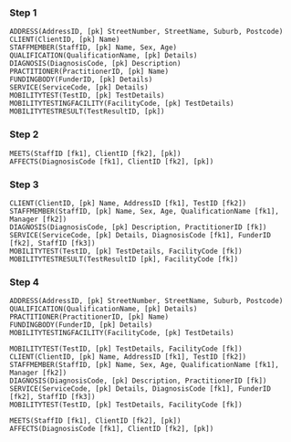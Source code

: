 

### Step 1

	ADDRESS(AddressID, [pk] StreetNumber, StreetName, Suburb, Postcode)
	CLIENT(ClientID, [pk] Name)
	STAFFMEMBER(StaffID, [pk] Name, Sex, Age)
	QUALIFICATION(QualificationName, [pk] Details)
	DIAGNOSIS(DiagnosisCode, [pk] Description)
	PRACTITIONER(PractitionerID, [pk] Name)
	FUNDINGBODY(FunderID, [pk] Details)
	SERVICE(ServiceCode, [pk] Details)
	MOBILITYTEST(TestID, [pk] TestDetails)
	MOBILITYTESTINGFACILITY(FacilityCode, [pk] TestDetails)
	MOBILITYTESTRESULT(TestResultID, [pk])


### Step 2

	MEETS(StaffID [fk1], ClientID [fk2], [pk])
	AFFECTS(DiagnosisCode [fk1], ClientID [fk2], [pk])


### Step 3

	CLIENT(ClientID, [pk] Name, AddressID [fk1], TestID [fk2])
	STAFFMEMBER(StaffID, [pk] Name, Sex, Age, QualificationName [fk1], Manager [fk2])
	DIAGNOSIS(DiagnosisCode, [pk] Description, PractitionerID [fk])
	SERVICE(ServiceCode, [pk] Details, DiagnosisCode [fk1], FunderID [fk2], StaffID [fk3])
	MOBILITYTEST(TestID, [pk] TestDetails, FacilityCode [fk])
	MOBILITYTESTRESULT(TestResultID [pk], FacilityCode [fk])


### Step 4

	ADDRESS(AddressID, [pk] StreetNumber, StreetName, Suburb, Postcode)
	QUALIFICATION(QualificationName, [pk] Details)
	PRACTITIONER(PractitionerID, [pk] Name)
	FUNDINGBODY(FunderID, [pk] Details)
	MOBILITYTESTINGFACILITY(FacilityCode, [pk] TestDetails)

	MOBILITYTEST(TestID, [pk] TestDetails, FacilityCode [fk])
	CLIENT(ClientID, [pk] Name, AddressID [fk1], TestID [fk2])
	STAFFMEMBER(StaffID, [pk] Name, Sex, Age, QualificationName [fk1], Manager [fk2])
	DIAGNOSIS(DiagnosisCode, [pk] Description, PractitionerID [fk])
	SERVICE(ServiceCode, [pk] Details, DiagnosisCode [fk1], FunderID [fk2], StaffID [fk3])
	MOBILITYTEST(TestID, [pk] TestDetails, FacilityCode [fk])

	MEETS(StaffID [fk1], ClientID [fk2], [pk])
	AFFECTS(DiagnosisCode [fk1], ClientID [fk2], [pk])


